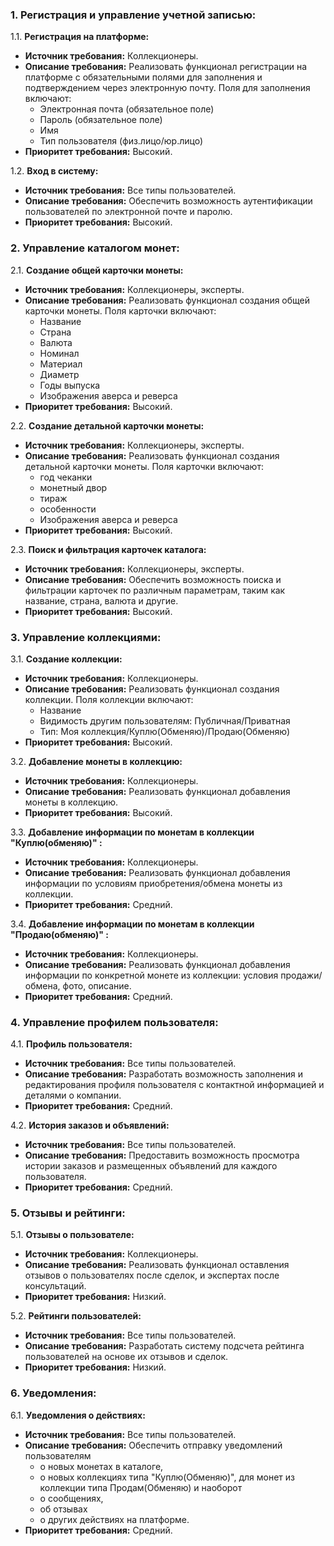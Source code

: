 ### 1. Регистрация и управление учетной записью:

1.1. **Регистрация на платформе:**

- **Источник требования:** Коллекционеры.
- **Описание требования:** Реализовать функционал регистрации на платформе с обязательными полями для заполнения и
  подтверждением через электронную почту. Поля для заполнения включают:
    - Электронная почта (обязательное поле)
    - Пароль (обязательное поле)
    - Имя
    - Тип пользователя (физ.лицо/юр.лицо)
- **Приоритет требования:** Высокий.

1.2. **Вход в систему:**

- **Источник требования:** Все типы пользователей.
- **Описание требования:** Обеспечить возможность аутентификации пользователей по электронной почте и паролю.
- **Приоритет требования:** Высокий.

### 2. Управление каталогом монет:

2.1. **Создание общей карточки монеты:**

- **Источник требования:** Коллекционеры, эксперты.
- **Описание требования:** Реализовать функционал создания общей карточки монеты. Поля карточки включают:
    - Название
    - Страна
    - Валюта
    - Номинал
    - Материал
    - Диаметр
    - Годы выпуска
    - Изображения аверса и реверса
- **Приоритет требования:** Высокий.

2.2. **Создание детальной карточки монеты:**

- **Источник требования:** Коллекционеры, эксперты.
- **Описание требования:** Реализовать функционал создания детальной карточки монеты. Поля карточки включают:
  - год чеканки
  - монетный двор
  - тираж
  - особенности
  - Изображения аверса и реверса
- **Приоритет требования:** Высокий.

2.3. **Поиск и фильтрация карточек каталога:**

- **Источник требования:** Коллекционеры, эксперты.
- **Описание требования:** Обеспечить возможность поиска и фильтрации карточек по различным параметрам, таким как
  название, страна, валюта и другие.
- **Приоритет требования:** Высокий.

### 3. Управление коллекциями:

3.1. **Создание коллекции:**

- **Источник требования:** Коллекционеры.
- **Описание требования:** Реализовать функционал создания коллекции. Поля коллекции включают:
  - Название
  - Видимость другим пользователям: Публичная/Приватная
  - Тип: Моя коллекция/Куплю(Обменяю)/Продаю(Обменяю)
- **Приоритет требования:** Высокий.

3.2. **Добавление монеты в коллекцию:**

- **Источник требования:** Коллекционеры.
- **Описание требования:** Реализовать функционал добавления монеты в коллекцию.
- **Приоритет требования:** Высокий.

3.3. **Добавление информации по монетам в коллекции "Куплю(обменяю)" :**

- **Источник требования:** Коллекционеры.
- **Описание требования:** Реализовать функционал добавления информации по условиям приобретения/обмена монеты из коллекции.
- **Приоритет требования:** Средний.


3.4. **Добавление информации по монетам в коллекции "Продаю(обменяю)" :**

- **Источник требования:** Коллекционеры.
- **Описание требования:** Реализовать функционал добавления информации по конкретной монете из коллекции: условия продажи/обмена, фото, описание.
- **Приоритет требования:** Средний.

### 4. Управление профилем пользователя:

4.1. **Профиль пользователя:**

- **Источник требования:** Все типы пользователей.
- **Описание требования:** Разработать возможность заполнения и редактирования профиля пользователя с контактной
  информацией и деталями о компании.
- **Приоритет требования:** Средний.

4.2. **История заказов и объявлений:**

- **Источник требования:** Все типы пользователей.
- **Описание требования:** Предоставить возможность просмотра истории заказов и размещенных объявлений для каждого
  пользователя.
- **Приоритет требования:** Средний.

### 5. Отзывы и рейтинги:

5.1. **Отзывы о пользователе:**

- **Источник требования:** Коллекционеры.
- **Описание требования:** Реализовать функционал оставления отзывов о пользователях после сделок, и экспертах после консультаций.
- **Приоритет требования:** Низкий.

5.2. **Рейтинги пользователей:**

- **Источник требования:** Все типы пользователей.
- **Описание требования:** Разработать систему подсчета рейтинга пользователей на основе их отзывов и сделок.
- **Приоритет требования:** Низкий.

### 6. Уведомления:

6.1. **Уведомления о действиях:**

- **Источник требования:** Все типы пользователей.
- **Описание требования:** Обеспечить отправку уведомлений пользователям 
    - о новых монетах в каталоге, 
    - о новых коллекциях типа "Куплю(Обменяю)", для монет из коллекции типа Продам(Обменяю) и наоборот 
    - о сообщениях, 
    - об отзывах 
    - о других действиях на платформе.
- **Приоритет требования:** Средний.
